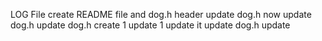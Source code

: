 LOG File
create README file and dog.h header
update dog.h
now
update dog.h
update dog.h
create 1
update 1
update it
update dog.h
update
